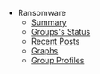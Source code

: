 - Ransomware    
    - [Summary](README.md)
    - [Groups's Status](INDEX.md)
    - [Recent Posts](recentposts.md)
    - [Graphs](stats.md)
    - [Group Profiles](profiles.md)
    <!--- [notable projects](sidecar-projects.md)-->

